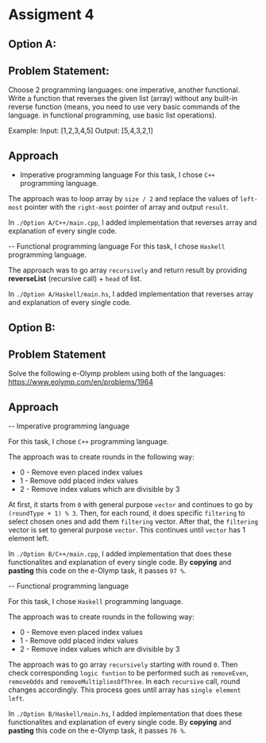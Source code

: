 # Assigment 4

Option A:
---------

## Problem Statement:
Choose 2 programming languages: one imperative, another functional. Write a function that reverses the given list (array) without any built-in reverse function (means, you need to use very basic commands of the language. in functional programming, use basic list operations).

Example: Input: [1,2,3,4,5] Output: [5,4,3,2,1]

## Approach
- Imperative programming language
For this task, I chose `C++` programming language. 

The approach was to loop array by `size / 2` and replace the values of `left-most` pointer with the `right-most` pointer of array and output `result`.

In `./Option A/C++/main.cpp`, I added implementation that reverses array and explanation of every single code.  

-- Functional programming language
For this task, I chose `Haskell` programming language.

The approach was to go array `recursively` and return result by providing **reverseList** (recursive call)  + `head` of list.  

In `./Option A/Haskell/main.hs`, I added implementation that reverses array and explanation of every single code.

Option B:
---------

## Problem Statement
Solve the following e-Olymp problem using both of the languages: https://www.eolymp.com/en/problems/1964

## Approach
-- Imperative programming language

For this task, I chose `C++` programming language.

The approach was to create rounds in the following way:

- 0 - Remove even placed index values
- 1 - Remove odd placed index values
- 2 - Remove index values which are divisible by 3

At first, it starts from `0` with general purpose `vector` and continues to go by `(roundType + 1) % 3`. Then, for each round, it does specific `filtering` to select chosen ones and add them `filtering` vector. After that, the `filtering` vector is set to general purpose `vector`. This continues until `vector` has 1 element left.

In `./Option B/C++/main.cpp`, I added implementation that does these functionalites and explanation of every single code.
By **copying** and **pasting** this code on the e-Olymp task, it passes `97 %`. 

-- Functional programming language

For this task, I chose `Haskell` programming language.

The approach was to create rounds in the following way:

- 0 - Remove even placed index values
- 1 - Remove odd placed index values
- 2 - Remove index values which are divisible by 3

The approach was to go array `recursively` starting with round `0`. Then check corresponding `logic funtion` to be performed such as `removeEven`, `removeOdds` and `removeMultipliesOfThree`. In each `recursive` call, round changes accordingly. This process goes until array has `single element left`.

In `./Option B/Haskell/main.hs`, I added implementation that does these functionalites and explanation of every single code.
By **copying** and **pasting** this code on the e-Olymp task, it passes `76 %`. 
